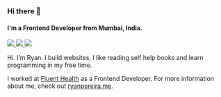 ### Hi there 👋

#### I'm a Frontend Developer from Mumbai, India.

<p>
<a href="https://ryanpereira.me/" target="_blank">
  <img src="https://img.shields.io/badge/website-%23E34F26.svg?&style=for-the-badge" />
</a> 

<a href="https://twitter.com/pereiraryan20" target="_blank">
  <img src="https://img.shields.io/badge/twitter-%231DA1F2.svg?&style=for-the-badge&logo=twitter&logoColor=white" />
</a> 

<a href="https://www.linkedin.com/in/pereira-ryan/" target="_blank">
  <img src="https://img.shields.io/badge/linkedin-%230077B5.svg?&style=for-the-badge&logo=linkedin&logoColor=white" />
</a> 

</p>

Hi. I’m Ryan. I build websites, I like reading self help books and learn programming in my free time.

I worked at [Fluent Health]([[https://fluentinhealth.com/]) as a Frontend Developer. For more information about me, check out [ryanpereira.me](https://ryanpereira.me/).
